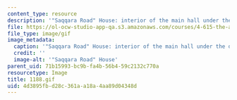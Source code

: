 ```yaml
---
content_type: resource
description: '"Saqqara Road" House: interior of the main hall under the dome.'
file: https://ol-ocw-studio-app-qa.s3.amazonaws.com/courses/4-615-the-architecture-of-cairo-spring-2002/4d3895fbd28c361aa18a4aa89d04348d_1188.gif
file_type: image/gif
image_metadata:
  caption: '"Saqqara Road" House: interior of the main hall under the dome.'
  credit: ''
  image-alt: '"Saqqara Road" House'
parent_uid: 71b15993-bc9b-fa4b-56b4-59c2132c770a
resourcetype: Image
title: 1188.gif
uid: 4d3895fb-d28c-361a-a18a-4aa89d04348d
---
```

